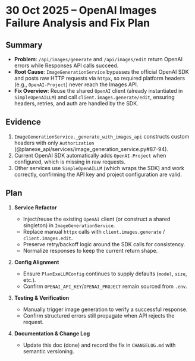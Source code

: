# 30 Oct 2025 – OpenAI Images Failure Analysis and Fix Plan

## Summary
- **Problem**: `/api/images/generate` and `/api/images/edit` return OpenAI errors while Responses API calls succeed.
- **Root Cause**: `ImageGenerationService` bypasses the official OpenAI SDK and posts raw HTTP requests via `httpx`, so required platform headers (e.g., `OpenAI-Project`) never reach the Images API.
- **Fix Overview**: Reuse the shared `OpenAI` client (already instantiated in `SimpleOpenAILLM`) and call `client.images.generate/edit`, ensuring headers, retries, and auth are handled by the SDK.

## Evidence
1. `ImageGenerationService._generate_with_images_api` constructs custom headers with only `Authorization` (@planexe_api/services/image_generation_service.py#87-94).
2. Current OpenAI SDK automatically adds `OpenAI-Project` when configured, which is missing in raw requests.
3. Other services use `SimpleOpenAILLM` (which wraps the SDK) and work correctly, confirming the API key and project configuration are valid.

## Plan
1. **Service Refactor**
   - Inject/reuse the existing `OpenAI` client (or construct a shared singleton) in `ImageGenerationService`.
   - Replace manual `httpx` calls with `client.images.generate` / `client.images.edit`.
   - Preserve retry/backoff logic around the SDK calls for consistency.
   - Normalize responses to keep the current return shape.

2. **Config Alignment**
   - Ensure `PlanExeLLMConfig` continues to supply defaults (`model`, `size`, etc.).
   - Confirm `OPENAI_API_KEY`/`OPENAI_PROJECT` remain sourced from `.env`.

3. **Testing & Verification**
   - Manually trigger image generation to verify a successful response.
   - Confirm structured errors still propagate when API rejects the request.

4. **Documentation & Change Log**
   - Update this doc (done) and record the fix in `CHANGELOG.md` with semantic versioning.
